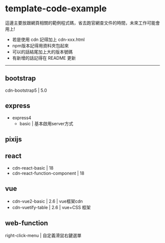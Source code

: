 # template-code-example

這邊主要放跟網頁相關的範例程式碼，省去跑官網查文件的時間，未來工作可能會用上!

- 若是使用 cdn 記得加上 cdn-xxx.html
- npm版本記得用資料夾包起來
- 可以的話結尾加上大的版本號碼
- 有新增的話記得在 README 更新

---

## bootstrap

cdn-bootstrap5 | 5.0

## express

- express4 
    - basic | 基本啟用server方式

## pixijs

## react

- cdn-react-basic | 18 
- cdn-react-function-component | 18
<!-- - react-router -->
<!-- - react-bootstrap -->

## vue

- cdn-vue2-basic | 2.6 | vue框架cdn
- cdn-vuetify-table | 2.6 | vue+CSS 框架

## web-function

right-click-menu | 自定義滑鼠右鍵選單
